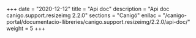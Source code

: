+++
date        = "2020-12-12"
title       = "Api doc"
description = "Api doc canigo.support.resizeimg 2.2.0"
sections    = "Canigó"
enllac		= "/canigo-portal/documentacio-llibreries/canigo.support.resizeimg/2.2.0/api-doc/"
weight		= 5
+++
